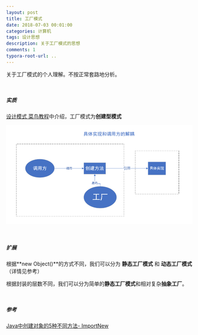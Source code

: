 ```yaml
---
layout: post
title: 工厂模式
date: 2018-07-03 00:01:00
categories: 计算机
tags: 设计思想
description: 关于工厂模式的思想
comments: 1
typora-root-url: ..
---
```




关于工厂模式的个人理解。不按正常套路地分析。

<br>

##### 实质

[设计模式 菜鸟教程](http://www.runoob.com/design-pattern/design-pattern-tutorial.html)中介绍，工厂模式为**创建型模式**

![1540449928297](/assets/blog_res/1540449928297.png)

<br>

##### 扩展

根据**new Object()**的方式不同，我们可以分为 **静态工厂模式** 和 **动态工厂模式** （详情见参考）

根据封装的层数不同，我们可以分为简单的**静态工厂模式**和相对复杂**抽象工厂**。

<br>

##### 参考

[Java中创建对象的5种不同方法- ImportNew](http://www.importnew.com/22405.html)

